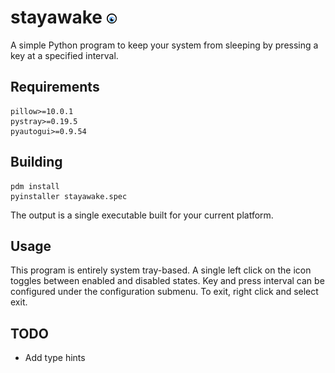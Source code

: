 # stayawake ![stayawake](assets/enabled.png)

A simple Python program to keep your system from sleeping by pressing a key at a specified interval.

## Requirements
```
pillow>=10.0.1
pystray>=0.19.5
pyautogui>=0.9.54
```

## Building
```
pdm install
pyinstaller stayawake.spec
```

The output is a single executable built for your current platform.

## Usage
This program is entirely system tray-based. A single left click on the icon toggles between enabled and disabled states. Key and press interval can be configured under the configuration submenu. To exit, right click and select exit.

## TODO
- Add type hints